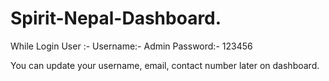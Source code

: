 ﻿# Spirit-Nepal-Dashboard.
<!-- To login  -->
While Login User :-
Username:- Admin
Password:- 123456

<!-- Dashboard Profile Update Feature   -->
You can update your username, email, contact number later on dashboard.

